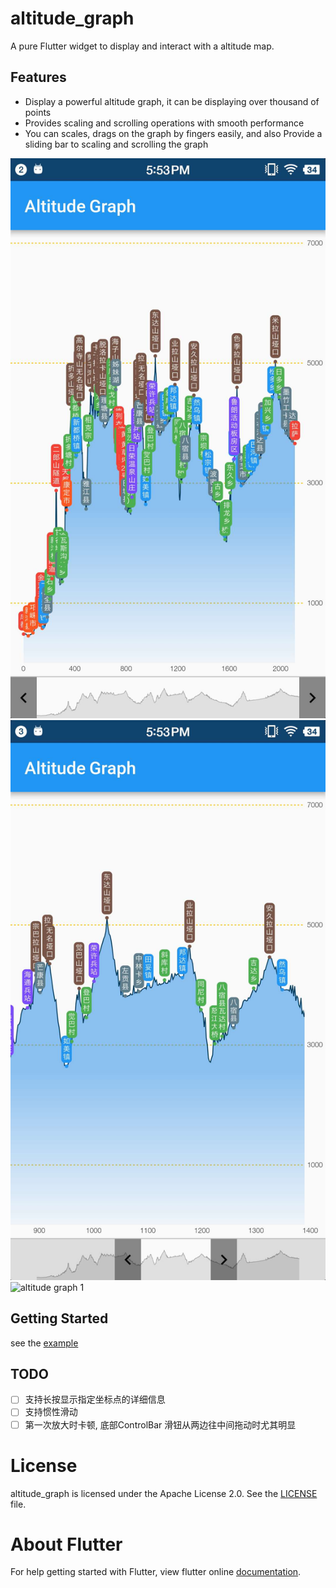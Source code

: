 # altitude_graph

A pure Flutter widget to display and interact with a altitude map.

## Features

- Display a powerful altitude graph, it can be displaying over thousand of points
- Provides scaling and scrolling operations with smooth performance
- You can scales, drags on the graph by fingers easily, and also Provide a sliding bar to scaling and scrolling the graph

![altitude graph 1](screenshots/altitude_graph_screenshot_1.jpeg)
![altitude graph 1](screenshots/altitude_graph_screenshot_2.jpeg)
![altitude graph 1](screenshots/altitude_graph_screenshot_3.jpeg)

## Getting Started

see the [example]()


## TODO
- [ ] 支持长按显示指定坐标点的详细信息
- [ ] 支持惯性滑动
- [ ] 第一次放大时卡顿, 底部ControlBar 滑钮从两边往中间拖动时尤其明显

# License
altitude_graph is licensed under the Apache License 2.0. See the [LICENSE](LICENSE) file.

# About Flutter
For help getting started with Flutter, view flutter online
[documentation](https://flutter.io/).
